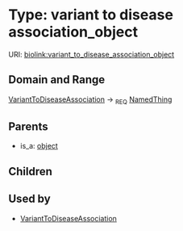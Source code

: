 
# Type: variant to disease association_object




URI: [biolink:variant_to_disease_association_object](https://w3id.org/biolink/vocab/variant_to_disease_association_object)


## Domain and Range

[VariantToDiseaseAssociation](VariantToDiseaseAssociation.md) ->  <sub>REQ</sub> [NamedThing](NamedThing.md)

## Parents

 *  is_a: [object](object.md)

## Children


## Used by

 * [VariantToDiseaseAssociation](VariantToDiseaseAssociation.md)
